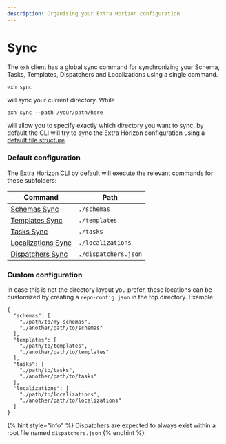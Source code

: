 ```yaml
---
description: Organising your Extra Horizon configuration
---
```


# Sync

The `exh` client has a global sync command for synchronizing your Schema, Tasks, Templates, Dispatchers and Localizations using a single command.

```
exh sync
```

will sync your current directory. While

```
exh sync --path /your/path/here
```

will allow you to specify exactly which directory you want to sync, by default the CLI will try to sync the Extra Horizon configuration using a [default file structure](sync.md#default-configuration).

### Default configuration

The Extra Horizon CLI by default will execute the relevant commands for these subfolders:

| Command                                                      | Path                 |
| ------------------------------------------------------------ | -------------------- |
| [Schemas Sync](commands.md#schema-sync)                      | `./schemas`          |
| [Templates Sync](templates.md#synchronizing-template)        | `./templates`        |
| [Tasks Sync](tasks.md#synchronize-a-task)                    | `./tasks`            |
| [Localizations Sync](localizations.md)                       | `./localizations`    |
| [Dispatchers Sync](dispatchers.md#synchronizing-dispatchers) | `./dispatchers.json` |

### Custom configuration

In case this is not the directory layout you prefer, these locations can be customized by creating a `repo-config.json` in the top directory. Example:

```
{
  "schemas": [
    "./path/to/my-schemas",
    "./another/path/to/schemas"
  ],
  "templates": [
    "./path/to/templates",
    "./another/path/to/templates"
  ],
  "tasks": [
    "./path/to/tasks",
    "./another/path/to/tasks"
  ],
  "localizations": [
    "./path/to/localizations",
    "./another/path/to/localizations"
  ]
}
```

{% hint style="info" %}
Dispatchers are expected to always exist within a root file named `dispatchers.json`
{% endhint %}
